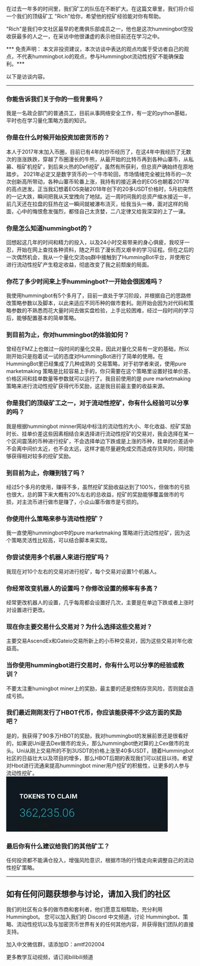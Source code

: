 在过去一年多的时间里，我们矿工的队伍在不断扩大。在这篇文章里，我们将介绍一个我们的顶级矿工 "Rich"给你，希望他的挖矿经验能对你有帮助。

"Rich"是我们中文社区最早的老鹰俱乐部成员之一，他也是这次hummingbot空投收获最多的人之一，在采访中他很谦虚的表示他目前还在学习之中。

*** 免责声明： 本文非投资建议，本次访谈中表达的观点均属于受访者自己的观点，不代表hummingbot.io的观点，参与Hummingbot流动性挖矿不能确保盈利。***

以下是访谈内容。

---

### 你能告诉我们关于你的一些背景吗？
我是一名政企部门的普通员工，目前从事网络安全工作，有一定的python基础，平时也在学习量化策略方面的知识。

### 你是在什么时候开始投资加密货币的？
本人于2017年末加入币圈，目前已有4年的炒币经历了，在这4年中我经历了无数次的涨涨跌跌，穿越了币圈漫长的牛熊，从最开始的比特币再到各种山寨币，从私募、租矿机挖矿，到后来火热的Defi挖矿，虽然有所获利，但总资产确始终在原地踏步。
2021年必定又是数字货币的一个牛市轮回，市场情绪完全被比特币的一次次创新高所带动，各种山寨币轮番上涨，我持有的接近满仓的EOS也朝着2017年的高点迸发。正当我幻想着EOS突破2018年创下的20多USDT价格时，5月初突然的一记大跌，瞬间把我从天堂拽向了地狱。近一周时间我的总资产缩水接近一半，前几天还在拉盘的狂热在这一瞬间就被瀑布浇灭，给我当头一棒，面对这样的局面，心中的悔恨愈发强烈，都怪自己太贪婪，二八定律又给我深深的上了一课。

### 你是怎么知道hummingbot的？
回想起这几年的时间和精力的投入，以及24小时交易带来的身心俱疲，我咬牙一忍，开始在网上查找各种资料，随之开启了漫长而又艰辛的学习征程。但在之后的一次偶然机会，我从一个量化交流qq群中接触到了HummingBot平台，并使用它进行流动性挖矿产生稳定收益，彻底改变了我之前颓废的局面。
### 你花了多少时间来上手hummingbot?一开始会很困难吗？
我使用hummingbot有5个多月了，目前一直处于学习阶段，并根据自己的思路修改策略参数以及脚本，以此来适应不同币种的做市套利。刚开始会因为对代码和策略参数的不熟悉而花大量时间去做实盘检验，上手比较困难，经过一段时间的学习后，能够配置基本的简单策略。
### 到目前为止，你对hummingbot的体验如何？
曾经在FMZ上也做过一段时间的量化交易，因此对量化交易有一定的基础，所以刚开始只是抱着试一试的态度对HummingBot进行了简单的使用。在HummingBot里已经集成了几种成熟的 交易策略，对于初学者来说，使用pure marketmaking 策略是比较容易上手的，你只需要在这个策略里设置好挂单价差、价格区间和挂单数量等参数就可以运行了。我目前使用的是 pure marketmaking策略来进行流动性挖矿获得代币奖励，这是我目前最主要的收益来源。

### 你是我们的顶级矿工之一，对于流动性挖矿，你有什么经验可以分享的吗？
我是根据hummingbot minner网站中标注的流动性的大小、年化收益、挖矿奖励时长、挂单价差这些因素相结合来选择进行流动性挖矿的交易对，我会选择在某一个区间震荡的币种进行挖矿，不会选择单边下跌或是上涨的币种，挂单的价差适中不会离中间价太近，也不会太远，这样才能尽量避免成交而造成存货风险，同时能够获得相对较多的挖矿奖励。
### 到目前为止，你赚到钱了吗？
经过5个多月的使用，赚得不多，虽然挖矿奖励收益达到了100%，但做市的亏损也很大，总的算下来大概有20%左右的总收益，挖矿的奖励能够覆盖做市的亏损，对主流币进行做市是赚了，小众山寨币做市是亏损的。
### 你使用什么策略来参与流动性挖矿？
我一直使用hummingbot中的pure marketmaking 策略进行流动性挖矿，因为这个策略灵活性比较高，可以结合脚本来实现。
### 你尝试使用多个机器人来进行挖矿吗？
我现在对10个左右的交易对进行挖矿，每个交易对设置1个机器人。
### 你经常改变机器人的设置吗？你修改设置的频率有多高？
经常更改机器人的设置，几乎每周都会设置好几次，主要是在单边下跌或者上涨时对设置进行更改。
### 现在你主要交易什么交易对？为什么选择这些交易对？
主要交易AscendEx和Gateio交易所新上的小币种交易对，因为这些交易对年化收益高。
### 当你使用hummingbot进行交易时，你有什么可以分享的经验或教训？
不要太注重humingbot miner上的奖励，最主要的还是控制存货风险，否则就会造成亏损。
### 我们最近刚刚发行了HBOT代币，你应该能获得不少这方面的奖励吧？
是的，我获得了90多万HBOT的奖励，我对hummingbot的发展前景还是很看好的，如果说Uni是去Dex做市的龙头，那么hummingbot绝对算的上Cex做市的龙头。Uni从刚上交易所的不到3USDT的价格上涨至40多USDT，随着Hummingbot社区的日益壮大以及项目的增多，那么HBOT后期的表现我们可以拭目以待。希望对Hbot进行流通来提高hummingbot miner用户挖矿的积极性，让更多的人参与流动性挖矿。
![Rich的其中一个账号空投截图](/images/1640317095971.jpg)
### 最后你有什么建议给我们的其他矿工？
任何投资都不能满仓投入，增强风险意识，根据市场的行情走向来调整自己的流动性挖矿策略。

---

## 如有任何问题获想参与讨论，请加入我们的社区
我们的社区有众多的做市商和套利者，他们愿意互相帮助，充分利用 Hummingbot。 您可以加入我们的 Discord 中文频道，讨论 Hummingbot、策略、流动性挖坑以及与加密货币世界有关的任何其他内容，并获得我们团队的直接支持。

加入中文微信群，请添加ID：amtf202004

更多教学互动视频，请订阅bilibili频道
